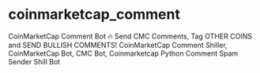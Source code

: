 # coinmarketcap_comment
CoinMarketCap Comment Bot 🔥 Send CMC Comments, Tag OTHER COINS and SEND BULLISH COMMENTS! CoinMarketCap Comment Shiller, CoinMarketCap Bot, CMC Bot, Coinmarketcap Python Comment Spam Sender Shill Bot
